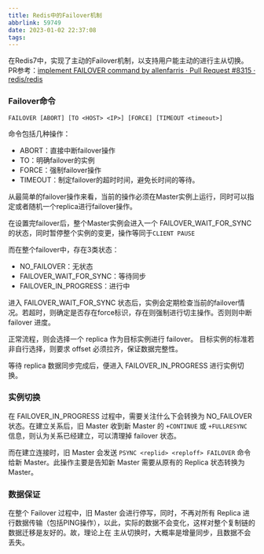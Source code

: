 ```yaml
---
title: Redis中的Failover机制
abbrlink: 59749
date: 2023-01-02 22:37:08
tags:
---
```


在Redis7中，实现了主动的Failover机制，以支持用户能主动的进行主从切换。PR参考：[implement FAILOVER command by allenfarris · Pull Request #8315 · redis/redis](https://github.com/redis/redis/pull/8315)

### Failover命令

```
FAILOVER [ABORT] [TO <HOST> <IP>] [FORCE] [TIMEOUT <timeout>] 
```

命令包括几种操作：
- ABORT：直接中断failover操作
- TO：明确failover的实例
- FORCE：强制failover操作
- TIMEOUT：制定failover的超时时间，避免长时间的等待。

从最简单的failover操作来看，当前的操作必须在Master实例上运行，同时可以指定或者随机一个replica进行failover操作。

在设置完failover后，整个Master实例会进入一个 FAILOVER_WAIT_FOR_SYNC 的状态，同时暂停整个实例的变更，操作等同于`CLIENT PAUSE`

而在整个failover中，存在3类状态：
- NO_FAILOVER：无状态
- FAILOVER_WAIT_FOR_SYNC：等待同步
- FAILOVER_IN_PROGRESS：进行中

进入 FAILOVER_WAIT_FOR_SYNC 状态后，实例会定期检查当前的failover情况。若超时，则确定是否存在force标识，存在则强制进行切主操作。否则则中断 failover 进度。

正常流程，则会选择一个 replica 作为目标实例进行 failover。 目标实例的标准若非自行选择，则要求 offset 必须拉齐，保证数据完整性。

等待 replica 数据同步完成后，便进入 FAILOVER_IN_PROGRESS 进行实例切换。

### 实例切换

在 FAILOVER_IN_PROGRESS 过程中，需要关注什么下会转换为 NO_FAILOVER 状态。在建立关系后，旧 Master 收到新 Master 的 `+CONTINUE` 或 `+FULLRESYNC` 信息，则认为关系已经建立，可以清理掉 failover 状态。

而在建立连接时，旧 Master 会发送 `PSYNC <replid> <reploff> FAILOVER` 命令给新 Master。此操作主要是告知新 Master 需要从原有的 Replica 状态转换为 Master。

### 数据保证

在整个 Failover 过程中，旧 Master 会进行停写，同时，不再对所有 Replica 进行数据传输（包括PING操作），以此，实际的数据不会变化，这样对整个复制链的数据迁移是友好的。故，理论上在 主从切换时，大概率是增量同步，且数据不会丢失。